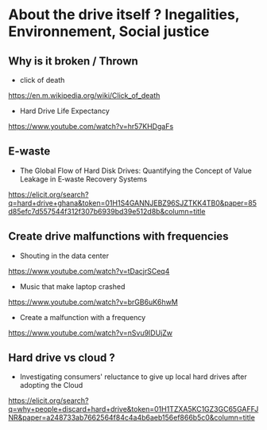 # About the drive itself ? Inegalities, Environnement, Social justice

## Why is it broken / Thrown

- click of death

https://en.m.wikipedia.org/wiki/Click_of_death

- Hard Drive Life Expectancy

https://www.youtube.com/watch?v=hr57KHDgaFs


## E-waste

- The Global Flow of Hard Disk Drives: Quantifying the Concept of Value Leakage in E‐waste Recovery Systems

https://elicit.org/search?q=hard+drive+ghana&token=01H1S4GANNJEBZ96SJZTKK4TB0&paper=85d85efc7d557544f312f307b6939bd39e512d8b&column=title

## Create drive malfunctions with frequencies

- Shouting in the data center 

https://www.youtube.com/watch?v=tDacjrSCeq4

- Music that make laptop crashed

https://www.youtube.com/watch?v=brGB6uK6hwM

- Create a malfunction with a frequency

https://www.youtube.com/watch?v=nSvu9IDUjZw

## Hard drive vs cloud ?

- Investigating consumers' reluctance to give up local hard drives after adopting the Cloud

https://elicit.org/search?q=why+people+discard+hard+drive&token=01H1TZXA5KC1GZ3GC65GAFFJNR&paper=a248733ab7662564f84c4a4b6aeb156ef866b5c0&column=title

